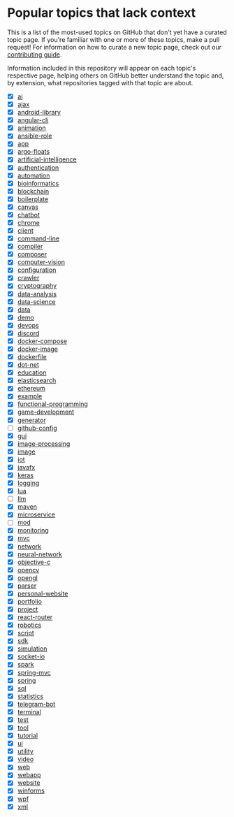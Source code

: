 # Popular topics that lack context

This is a list of the most-used topics on GitHub that don't yet have a curated topic page. If you're familiar with one or more of these topics, make a pull request! For information on how to curate a new topic page, check out our [contributing guide](https://github.com/github/explore/blob/main/CONTRIBUTING.md).

Information included in this repository will appear on each topic's respective page, helping others on GitHub better understand the topic and, by extension, what repositories tagged with that topic are about.

- [x] [ai](https://github.com/topics/ai/)
- [x] [ajax](https://github.com/topics/ajax/)
- [x] [android-library](https://github.com/topics/android-library/)
- [x] [angular-cli](https://github.com/topics/angular-cli/)
- [x] [animation](https://github.com/topics/animation/)
- [x] [ansible-role](https://github.com/topics/ansible-role/)
- [x] [app](https://github.com/topics/app/)
- [x] [argo-floats](https://github.com/topics/argo-floats/)
- [x] [artificial-intelligence](https://github.com/topics/artificial-intelligence/)
- [x] [authentication](https://github.com/topics/authentication/)
- [x] [automation](https://github.com/topics/automation/)
- [x] [bioinformatics](https://github.com/topics/bioinformatics/)
- [x] [blockchain](https://github.com/topics/blockchain/)
- [x] [boilerplate](https://github.com/topics/boilerplate/)
- [x] [canvas](https://github.com/topics/canvas/)
- [x] [chatbot](https://github.com/topics/chatbot/)
- [x] [chrome](https://github.com/topics/chrome/)
- [x] [client](https://github.com/topics/client/)
- [x] [command-line](https://github.com/topics/command-line/)
- [x] [compiler](https://github.com/topics/compiler/)
- [x] [composer](https://github.com/topics/composer/)
- [x] [computer-vision](https://github.com/topics/computer-vision/)
- [x] [configuration](https://github.com/topics/configuration/)
- [x] [crawler](https://github.com/topics/crawler/)
- [x] [cryptography](https://github.com/topics/cryptography/)
- [x] [data-analysis](https://github.com/topics/data-analysis/)
- [x] [data-science](https://github.com/topics/data-science/)
- [x] [data](https://github.com/topics/data/)
- [x] [demo](https://github.com/topics/demo/)
- [x] [devops](https://github.com/topics/devops/)
- [x] [discord](https://github.com/topics/discord/)
- [x] [docker-compose](https://github.com/topics/docker-compose/)
- [x] [docker-image](https://github.com/topics/docker-image/)
- [x] [dockerfile](https://github.com/topics/dockerfile/)
- [x] [dot-net](https://github.com/topics/dot-net/)
- [x] [education](https://github.com/topics/education/)
- [x] [elasticsearch](https://github.com/topics/elasticsearch/)
- [x] [ethereum](https://github.com/topics/ethereum/)
- [x] [example](https://github.com/topics/example/)
- [x] [functional-programming](https://github.com/topics/functional-programming/)
- [x] [game-development](https://github.com/topics/game-development/)
- [x] [generator](https://github.com/topics/generator/)
- [ ] [github-config](https://github.com/topics/github-config)
- [x] [gui](https://github.com/topics/gui/)
- [x] [image-processing](https://github.com/topics/image-processing/)
- [x] [image](https://github.com/topics/image/)
- [x] [iot](https://github.com/topics/iot/)
- [x] [javafx](https://github.com/topics/javafx/)
- [x] [keras](https://github.com/topics/keras/)
- [x] [logging](https://github.com/topics/logging/)
- [x] [lua](https://github.com/topics/lua/)
- [ ] [llm](https://github.com/topics/llm)
- [x] [maven](https://github.com/topics/maven/)
- [x] [microservice](https://github.com/topics/microservice/)
- [ ] [mod](https://github.com/topics/mod)
- [x] [monitoring](https://github.com/topics/monitoring/)
- [x] [mvc](https://github.com/topics/mvc/)
- [x] [network](https://github.com/topics/network/)
- [x] [neural-network](https://github.com/topics/neural-network/)
- [x] [objective-c](https://github.com/topics/objective-c/)
- [x] [opencv](https://github.com/topics/opencv/)
- [x] [opengl](https://github.com/topics/opengl/)
- [x] [parser](https://github.com/topics/parser/)
- [x] [personal-website](https://github.com/topics/personal-website/)
- [x] [portfolio](https://github.com/topics/portfolio/)
- [x] [project](https://github.com/topics/project/)
- [x] [react-router](https://github.com/topics/react-router/)
- [x] [robotics](https://github.com/topics/robotics/)
- [x] [script](https://github.com/topics/script/)
- [x] [sdk](https://github.com/topics/sdk/)
- [x] [simulation](https://github.com/topics/simulation/)
- [x] [socket-io](https://github.com/topics/socket-io/)
- [x] [spark](https://github.com/topics/spark/)
- [x] [spring-mvc](https://github.com/topics/spring-mvc/)
- [x] [spring](https://github.com/topics/spring/)
- [x] [sql](https://github.com/topics/sql/)
- [x] [statistics](https://github.com/topics/statistics/)
- [x] [telegram-bot](https://github.com/topics/telegram-bot/)
- [x] [terminal](https://github.com/topics/terminal/)
- [x] [test](https://github.com/topics/test/)
- [x] [tool](https://github.com/topics/tool/)
- [x] [tutorial](https://github.com/topics/tutorial/)
- [x] [ui](https://github.com/topics/ui/)
- [x] [utility](https://github.com/topics/utility/)
- [x] [video](https://github.com/topics/video/)
- [x] [web](https://github.com/topics/web/)
- [x] [webapp](https://github.com/topics/webapp/)
- [x] [website](https://github.com/topics/website/)
- [x] [winforms](https://github.com/topics/winforms/)
- [x] [wpf](https://github.com/topics/wpf/)
- [x] [xml](https://github.com/topics/xml/)
